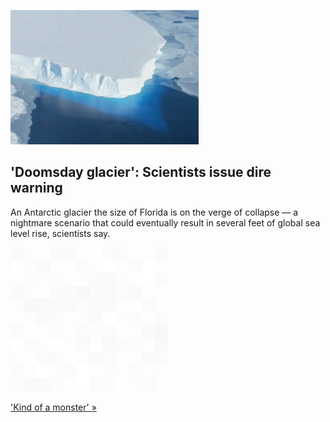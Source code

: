 
!['Doomsday glacier': Scientists issue dire warning](./20211215055900.png)
## 'Doomsday glacier': Scientists issue dire warning

An Antarctic glacier the size of Florida is on the verge of collapse — a nightmare scenario that could eventually result in several feet of global sea level rise, scientists say.

![pic](../square_bg.png)

['Kind of a monster' »](https://www.yahoo.com/news/antarcticas-doomsday-glacier-is-facing-threat-of-imminent-collapse-scientists-warn-220236266.html)
